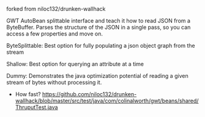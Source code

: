 
forked from niloc132/drunken-wallhack

GWT AutoBean splittable interface and teach it how to read JSON from
a ByteBuffer. Parses the structure of the JSON in a single pass, so you can access a few properties and move on.

ByteSplittable:
    Best option for fully populating a json object graph from the stream
  
Shallow:
    Best option for querying an attribute at a time 

Dummy: 
    Demonstrates the java optimization potential of reading a given stream of bytes without processing it.


 * How fast? https://github.com/niloc132/drunken-wallhack/blob/master/src/test/java/com/colinalworth/gwt/beans/shared/ThruputTest.java
